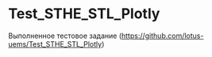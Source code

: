 # Test_STHE_STL_Plotly
Выполненное тестовое задание (https://github.com/lotus-uems/Test_STHE_STL_Plotly)
